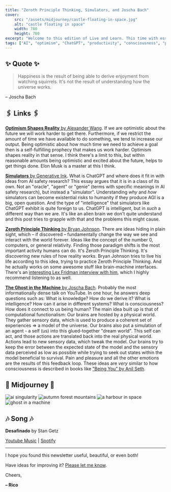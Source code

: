 ```yaml
---
title: "Zeroth Principle Thinking, Simulators, and Joscha Bach"
cover:
    src: "/assets/midjourney/castle-floating-in-space.jpg"
    alt: "castle floating in space"
    width: 780
    height: 780
excerpt: "Welcome to this edition of Live and Learn. This time with essays on how to shape the future, my favorite talk from Joscha Bach, and an article describing what makes ChatGPT different from an AI security perspective. Enjoy."
tags: ["AI", "optimism", "ChatGPT", "productivity", "consciousness", "philosophy", "psychology", "ideas"]
---
```


## ✨ Quote ✨

> Happiness is the result of being able to derive enjoyment from watching squirrels. It's not the result of understanding how the universe works. 

– Joscha Bach

## 🖇️ Links 🖇️

[**Optimism Shapes Reality** by Alexander Wang](https://alexw.substack.com/p/optimism-shapes-reality). If we are optimistic about the future we will work harder to get there. Furthermore, if we restrict the amount of time we have available to do something, we tend to increase our output. Being optimistic about how much time we need to achieve a goal then is a self-fulfilling prophecy that makes us work harder. Optimism shapes reality in that sense. I think there's a limit to this, but within reasonable amounts being optimistic and excited about the future, helps to get things done. Elon Musk is a master at this I think.

[**Simulators** by Generative Ink](https://generative.ink/posts/simulators/). What is ChatGPT and where does it fit in with ideas from AI safety research? This essay argues that it is in a class of its own. Not an "oracle", "agent" or "genie" (terms with specific meanings in AI safety research), but instead a "simulator". Understanding *why* and *how* simulators can become existential risks to humanity if they produce AGI is a big, open question. And the type of "intelligence" that simulators like ChatGPT exhibit is quite foreign to us. ChatGPT is intelligent, but in *such* a different way than we are. It's like an alien brain we don't quite understand and this post tries to grapple with that and the problems this might cause.

[**Zeroth Principle Thinking** by Bryan Johnson](https://medium.com/future-literacy/zeroth-principles-thinking-9376d0b7e7f5). There are ideas hiding in plain sight, which – if discovered – fundamentally change the way we see and interact with the world forever. Ideas like the concept of the number 0, computers, or general relativity. Finding those paradigm shifts is the most important activity humans can do. It's Zeroth Principle Thinking. It's discovering new rules of how reality works. Bryan Johnson tries to live his life according to this idea, trying to practice Zeroth Principle Thinking. And he actually works on some awesome stuff like brain-machine interfaces. There's an [interesting Lex Fridman interview with him](https://lexfridman.com/bryan-johnson/), which I highly recommend listening to as well.

[**The Ghost in the Machine** by Joscha Bach](https://www.youtube.com/watch?v=e3K5UxWRRuY). Probably the most informationally dense talk on YouTube. In one hour, he answers deep questions such as: What is knowledge? How do we derive it? What is intelligence? How can it arise in different systems? What is consciousness? How does it connect to us being human? The main idea built up is that of computational functionalism: Our brains are hosted by a physical world. They gather sensory data, which is used to produce a coherent set of experiences => a model of the universe. Our brains also put a simulation of an agent - a self (us) into this glued-together "dream world". This self can act, and those actions are translated back into the real physical world. Actions lead to new sensory data, which tweak the model. Our brains try to keep the error between the expected state of the model and the sensory data perceived as low as possible while trying to seek out states within the model beneficial to survival. Pain and pleasure and all the other emotions are the results of this feedback loop. These ideas are *very* similar to how consciousness is described in books like ["Being You" by Anil Seth](https://www.trebeljahr.com/booknotes/being-you).


## 🌌 Midjourney 🌌

![ai singularity](/assets/midjourney/ai-singularity.jpg)
![autumn forest mountains](/assets/midjourney/autumn-forest-mountains.jpg)
![a harbour in space](/assets/midjourney/a-harbour-in-space-2.jpg)
![ghost in a machine](/assets/midjourney/ghost-in-a-machine.jpg)

## 🎶 Song 🎶

**Desafinado** by Stan Getz

[Youtube Music](https://music.youtube.com/watch?v=QMNmpmgldts) | [Spotify](https://open.spotify.com/track/2tcfbkABIwzpepPyaFsYF4)

---

I hope you found this newsletter useful, beautiful, or even both!

Have ideas for improving it? [Please let me know](https://airtable.com/shro1VeyG4lkNXkx2).

Cheers,

**– Rico**
